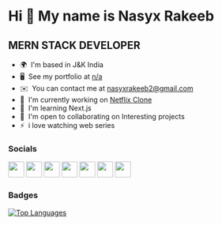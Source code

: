 Hi 👋 My name is Nasyx Rakeeb
=============================

MERN STACK DEVELOPER
--------------------

* 🌍  I'm based in J&K India
* 🖥️  See my portfolio at [n/a](http://n/a)
* ✉️  You can contact me at [nasyxrakeeb2@gmail.com](mailto:nasyxrakeeb2@gmail.com)
* 🚀  I'm currently working on [Netflix Clone](http://netflix-clone-3.vercel.app)
* 🧠  I'm learning Next.js
* 🤝  I'm open to collaborating on Interesting projects
* ⚡  i love watching web series


### Socials

<p align="left"> <a href="https://www.facebook.com/100080183563439/" target="_blank" rel="noreferrer"><img src="https://raw.githubusercontent.com/danielcranney/readme-generator/main/public/icons/socials/facebook.svg" width="32" height="32" /></a> <a href="https://www.github.com/nasyx-rakeeb" target="_blank" rel="noreferrer"><img src="https://raw.githubusercontent.com/danielcranney/readme-generator/main/public/icons/socials/github-dark.svg" width="32" height="32" /></a> <a href="http://www.instagram.com/nasyx_rakeeb" target="_blank" rel="noreferrer"><img src="https://raw.githubusercontent.com/danielcranney/readme-generator/main/public/icons/socials/instagram.svg" width="32" height="32" /></a> <a href="https://www.linkedin.com/in/nasyxrakeeb" target="_blank" rel="noreferrer"><img src="https://raw.githubusercontent.com/danielcranney/readme-generator/main/public/icons/socials/linkedin.svg" width="32" height="32" /></a> <a href="http://www.medium.com/@nasyxrakeeb" target="_blank" rel="noreferrer"><img src="https://raw.githubusercontent.com/danielcranney/readme-generator/main/public/icons/socials/medium-dark.svg" width="32" height="32" /></a> <a href="https://www.stackoverflow.com/users/17341007/nasyx-rakeeb" target="_blank" rel="noreferrer"><img src="https://raw.githubusercontent.com/danielcranney/readme-generator/main/public/icons/socials/stackoverflow.svg" width="32" height="32" /></a> <a href="https://www.twitter.com/nasyx_rakeeb" target="_blank" rel="noreferrer"><img src="https://raw.githubusercontent.com/danielcranney/readme-generator/main/public/icons/socials/twitter.svg" width="32" height="32" /></a></p>

### Badges

<a href="https://github.com/nasyx-rakeeb" align="left"><img src="https://github-readme-stats.vercel.app/api/top-langs/?username=nasyx-rakeeb&langs_count=10&title_color=0891b2&text_color=ffffff&icon_color=0891b2&bg_color=1c1917&hide_border=true&locale=en&custom_title=Top%20%Languages" alt="Top Languages" /></a>
